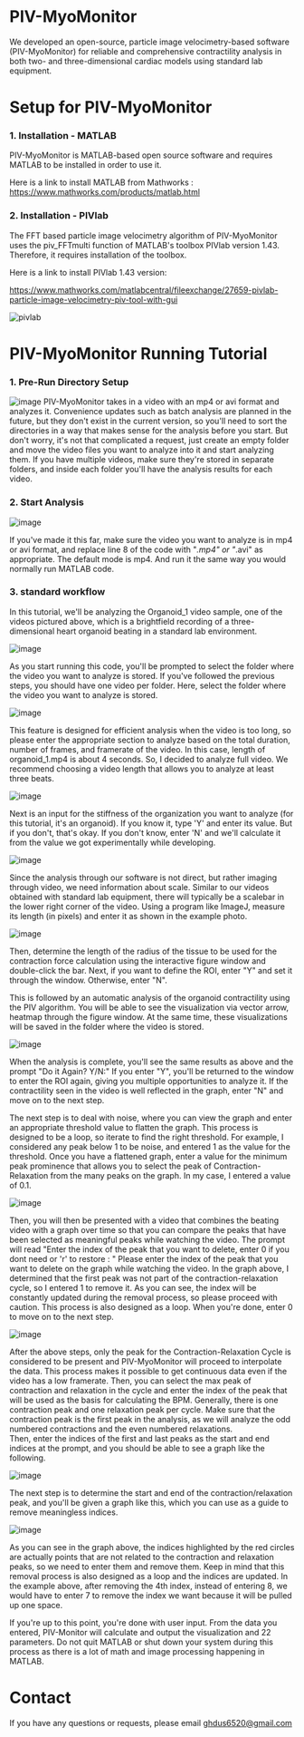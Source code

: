 # PIV-MyoMonitor
We developed an open-source, particle image velocimetry-based software (PIV-MyoMonitor) for reliable and comprehensive contractility analysis in both two- and three-dimensional cardiac models using standard lab equipment.

# Setup for PIV-MyoMonitor
### 1. Installation - MATLAB
PIV-MyoMonitor is MATLAB-based open source software and requires MATLAB to be installed in order to use it. 

Here is a link to install MATLAB from Mathworks :
https://www.mathworks.com/products/matlab.html

### 2. Installation - PIVlab
The FFT based particle image velocimetry algorithm of PIV-MyoMonitor uses the piv_FFTmulti function of MATLAB's toolbox PIVlab version 1.43. Therefore, it requires installation of the toolbox. 

Here is a link to install PIVlab 1.43 version:

https://www.mathworks.com/matlabcentral/fileexchange/27659-pivlab-particle-image-velocimetry-piv-tool-with-gui

![pivlab](https://github.com/soahleelab/PIV-MyoMonitor/assets/155861561/cfe8515a-371a-4f53-90f5-b8b517222feb)

# PIV-MyoMonitor Running Tutorial
### 1. Pre-Run Directory Setup
![image](https://github.com/soahleelab/PIV-MyoMonitor/assets/155861561/0002dcb5-a396-40b2-9a06-5e7d45f95b91)
PIV-MyoMonitor takes in a video with an mp4 or avi format and analyzes it. Convenience updates such as batch analysis are planned in the future, but they don't exist in the current version, so you'll need to sort the directories in a way that makes sense for the analysis before you start. But don't worry, it's not that complicated a request, just create an empty folder and move the video files you want to analyze into it and start analyzing them. If you have multiple videos, make sure they're stored in separate folders, and inside each folder you'll have the analysis results for each video. 
### 2. Start Analysis
![image](https://github.com/soahleelab/PIV-MyoMonitor/assets/155861561/d122db2c-d102-4572-b322-05f2132a6e5c)

If you've made it this far, make sure the video you want to analyze is in mp4 or avi format, and replace line 8 of the code with "*.mp4" or "*.avi" as appropriate. The default mode is mp4. And run it the same way you would normally run MATLAB code.

### 3. standard workflow
In this tutorial, we'll be analyzing the Organoid_1 video sample, one of the videos pictured above, which is a brightfield recording of a three-dimensional heart organoid beating in a standard lab environment. 

![image](https://github.com/soahleelab/PIV-MyoMonitor/assets/155861561/03d923a2-9026-4df3-b55a-130650b8ae9f)

As you start running this code, you'll be prompted to select the folder where the video you want to analyze is stored. If you've followed the previous steps, you should have one video per folder. Here, select the folder where the video you want to analyze is stored.

![image](https://github.com/soahleelab/PIV-MyoMonitor/assets/155861561/59f7176d-036f-4a46-b9da-d656f3f8b63e)

This feature is designed for efficient analysis when the video is too long, so please enter the appropriate section to analyze based on the total duration, number of frames, and framerate of the video. In this case, length of organoid_1.mp4 is about 4 seconds. So, I decided to analyze full video. We recommend choosing a video length that allows you to analyze at least three beats. 

![image](https://github.com/soahleelab/PIV-MyoMonitor/assets/155861561/e381400c-48b1-4ad4-b43a-35609807743a)

Next is an input for the stiffness of the organization you want to analyze (for this tutorial, it's an organoid). If you know it, type 'Y' and enter its value. But if you don't, that's okay. If you don't know, enter 'N' and we'll calculate it from the value we got experimentally while developing.

![image](https://github.com/soahleelab/PIV-MyoMonitor/assets/155861561/0aae4752-bf3e-4c11-b29c-f0b098facb6d)

Since the analysis through our software is not direct, but rather imaging through video, we need information about scale. Similar to our videos obtained with standard lab equipment, there will typically be a scalebar in the lower right corner of the video. Using a program like ImageJ, measure its length (in pixels) and enter it as shown in the example photo. 

![image](https://github.com/soahleelab/PIV-MyoMonitor/assets/155861561/70db3706-6b8a-4029-994f-0c71461d6ecd)

Then, determine the length of the radius of the tissue to be used for the contraction force calculation using the interactive figure window and double-click the bar. Next, if you want to define the ROI, enter "Y" and set it through the window. Otherwise, enter "N". 

This is followed by an automatic analysis of the organoid contractility using the PIV algorithm. You will be able to see the visualization via vector arrow, heatmap through the figure window. At the same time, these visualizations will be saved in the folder where the video is stored. 

![image](https://github.com/soahleelab/PIV-MyoMonitor/assets/155861561/4a03e6fa-1b34-4984-9c10-5b93d403dca5)

When the analysis is complete, you'll see the same results as above and the prompt "Do it Again? Y/N:" If you enter "Y", you'll be returned to the window to enter the ROI again, giving you multiple opportunities to analyze it. If the contractility seen in the video is well reflected in the graph, enter "N" and move on to the next step.

The next step is to deal with noise, where you can view the graph and enter an appropriate threshold value to flatten the graph. This process is designed to be a loop, so iterate to find the right threshold. For example, I considered any peak below 1 to be noise, and entered 1 as the value for the threshold. Once you have a flattened graph, enter a value for the minimum peak prominence that allows you to select the peak of Contraction-Relaxation from the many peaks on the graph. In my case, I entered a value of 0.1. 

![image](https://github.com/soahleelab/PIV-MyoMonitor/assets/155861561/607c6d31-0347-42c9-935d-fcf6c1e74591)

Then, you will then be presented with a video that combines the beating video with a graph over time so that you can compare the peaks that have been selected as meaningful peaks while watching the video. The prompt will read "Enter the index of the peak that you want to delete, enter 0 if you dont need or 'r' to restore : " Please enter the index of the peak that you want to delete on the graph while watching the video. In the graph above, I determined that the first peak was not part of the contraction-relaxation cycle, so I entered 1 to remove it. As you can see, the index will be constantly updated during the removal process, so please proceed with caution. This process is also designed as a loop. When you're done, enter 0 to move on to the next step.

![image](https://github.com/soahleelab/PIV-MyoMonitor/assets/155861561/37f821a4-aafd-429a-b965-feaf79d91b37)

After the above steps, only the peak for the Contraction-Relaxation Cycle is considered to be present and PIV-MyoMonitor will proceed to interpolate the data. This process makes it possible to get continuous data even if the video has a low framerate. Then, you can select the max peak of contraction and relaxation in the cycle and enter the index of the peak that will be used as the basis for calculating the BPM. Generally, there is one contraction peak and one relaxation peak per cycle. Make sure that the contraction peak is the first peak in the analysis, as we will analyze the odd numbered contractions and the even numbered relaxations.  
Then, enter the indices of the first and last peaks as the start and end indices at the prompt, and you should be able to see a graph like the following. 

![image](https://github.com/soahleelab/PIV-MyoMonitor/assets/155861561/f15e9f22-4e33-431d-92d0-2ce6036e8749)

The next step is to determine the start and end of the contraction/relaxation peak, and you'll be given a graph like this, which you can use as a guide to remove meaningless indices.

![image](https://github.com/soahleelab/PIV-MyoMonitor/assets/155861561/389ae1b2-d8c8-42ce-abc6-ace693776a0d)

As you can see in the graph above, the indices highlighted by the red circles are actually points that are not related to the contraction and relaxation peaks, so we need to enter them and remove them. Keep in mind that this removal process is also designed as a loop and the indices are updated. In the example above, after removing the 4th index, instead of entering 8, we would have to enter 7 to remove the index we want because it will be pulled up one space. 

If you're up to this point, you're done with user input. From the data you entered, PIV-Monitor will calculate and output the visualization and 22 parameters. Do not quit MATLAB or shut down your system during this process as there is a lot of math and image processing happening in MATLAB. 

# Contact
If you have any questions or requests, please email ghdus6520@gmail.com
